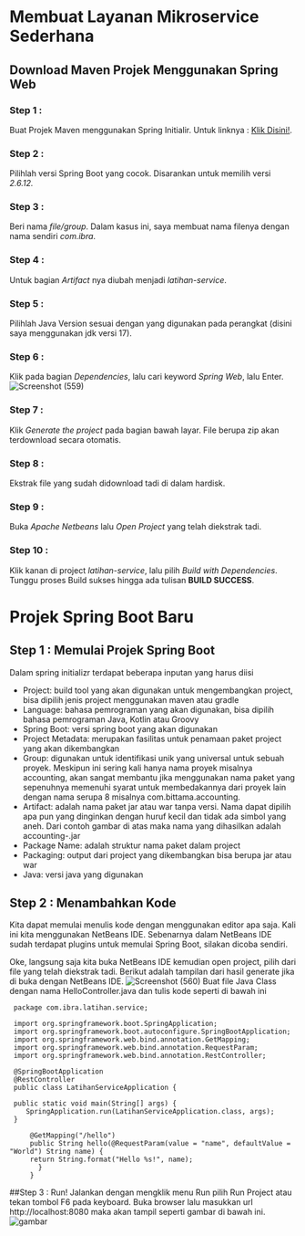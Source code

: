 # Membuat Layanan Mikroservice Sederhana
## Download Maven Projek Menggunakan Spring Web
### Step 1 :
Buat Projek Maven menggunakan Spring Initialir. Untuk linknya : [Klik Disini!](https://start.spring.io/).
### Step 2 :
Pilihlah versi Spring Boot yang cocok. Disarankan untuk memilih versi  _2.6.12._
### Step 3 :
Beri nama _file/group_. Dalam kasus ini, saya membuat nama filenya dengan nama sendiri _com.ibra_.
### Step 4 :
Untuk bagian _Artifact_ nya diubah menjadi _latihan-service_.
### Step 5 :
Pilihlah Java Version sesuai dengan yang digunakan pada perangkat 
(disini saya menggunakan jdk versi 17).
### Step 6 :
Klik pada bagian _Dependencies_, lalu cari keyword *Spring Web*, lalu Enter. ![Screenshot (559)](https://user-images.githubusercontent.com/113502572/192134105-9ca1f7a2-9f12-4cf0-beb5-bb49fe878b9f.png)
### Step 7 :
Klik _Generate the project_ pada bagian bawah layar. File berupa zip akan terdownload secara otomatis.
### Step 8 :
Ekstrak file yang sudah didownload tadi di dalam hardisk.
### Step 9 :
Buka *Apache Netbeans* lalu _Open Project_ yang telah diekstrak tadi.
### Step 10 :
Klik kanan di project *latihan-service*, lalu pilih _Build with Dependencies_. Tunggu proses Build sukses hingga ada tulisan **BUILD SUCCESS**.

# Projek Spring Boot Baru
## Step 1 : Memulai Projek Spring Boot
Dalam spring initializr terdapat beberapa inputan yang harus diisi

* Project: build tool yang akan digunakan untuk mengembangkan project, bisa dipilih jenis project menggunakan maven atau gradle
* Language: bahasa pemrograman yang akan digunakan, bisa dipilih bahasa pemrograman Java, Kotlin atau Groovy
* Spring Boot: versi spring boot yang akan digunakan
* Project Metadata: merupakan fasilitas untuk penamaan paket project yang akan dikembangkan
* Group: digunakan untuk identifikasi unik yang universal untuk sebuah proyek. Meskipun ini sering kali hanya nama proyek misalnya accounting, akan sangat membantu jika menggunakan nama paket yang sepenuhnya memenuhi syarat untuk membedakannya dari proyek lain dengan nama serupa 8 misalnya com.bittama.accounting.
* Artifact: adalah nama paket jar atau war tanpa versi. Nama dapat dipilih apa pun yang dinginkan dengan huruf kecil dan tidak ada simbol yang aneh. Dari contoh gambar di atas maka nama yang dihasilkan adalah accounting-<versi>.jar
* Package Name: adalah struktur nama paket dalam project
* Packaging: output dari project yang dikembangkan bisa berupa jar atau war
* Java: versi java yang digunakan
## Step 2 : Menambahkan Kode
Kita dapat memulai menulis kode dengan menggunakan editor apa saja. Kali ini kita menggunakan NetBeans IDE. Sebenarnya dalam NetBeans IDE sudah terdapat plugins untuk memulai Spring Boot, silakan dicoba sendiri.

Oke, langsung saja kita buka NetBeans IDE kemudian open project, pilih dari file yang telah diekstrak tadi. Berikut adalah tampilan dari hasil generate jika di buka dengan NetBeans IDE.
![Screenshot (560)](https://user-images.githubusercontent.com/113502572/192134797-69672f63-eef2-4999-8866-aadd595b2167.png)
Buat file Java Class dengan nama HelloController.java dan tulis kode seperti di bawah ini
 

	 package com.ibra.latihan.service;

   	 import org.springframework.boot.SpringApplication;
  	 import org.springframework.boot.autoconfigure.SpringBootApplication;
  	 import org.springframework.web.bind.annotation.GetMapping;
 	 import org.springframework.web.bind.annotation.RequestParam;
	 import org.springframework.web.bind.annotation.RestController;

  	 @SpringBootApplication
  	 @RestController
  	 public class LatihanServiceApplication {

	 public static void main(String[] args) {
		SpringApplication.run(LatihanServiceApplication.class, args);
	 }
        
         @GetMapping("/hello")
         public String hello(@RequestParam(value = "name", defaultValue = "World") String name) {
         return String.format("Hello %s!", name);
           }
         }
##Step 3 : Run!
Jalankan dengan mengklik menu Run pilih Run Project atau tekan tombol F6 pada keyboard. Buka browser lalu masukkan url http://localhost:8080 maka akan tampil seperti gambar di bawah ini.
![gambar](https://andikhermawan.files.wordpress.com/2021/07/04-1.png)
